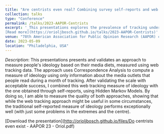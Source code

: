 ```yaml
---
title: "Are centrists even real? Combining survey self-reports and web tracking data to improve our understanding of left-right ideology"
collection: talks
type: "Conference"
permalink: /talks/2023-AAPOR-Centrists
excerpt: '_This presentations explores the prevalence of tracking undercoverage on metered data research, and its potential for introducing bias to both univariate and multivariate estimates_ 
[Read more](https://orioljbosch.github.io/talks/2023-AAPOR-Centrists)'
venue: "78th American Association for Public Opinion Research (AAPOR) conference"
date: 2023-05-09
location: "Philadelphia, USA"
---
```


_Description_: This presentations presents and validates an approach to measure people's ideology based on their media diets, measured using web tracking data. The approach uses Correspondence Analysis to compute a measure of ideology using only information about the media outlets that people read during a month of tracking. After validating the scale with acceptable success, I combined this web tracking measure of ideology with the one obtained through self-reports, using Hidden Markov Models. By doing so, I am able to measure the quality of both approaches, showing that while the web tracking approach might be useful in some circumstances, the traditional self-reported measure of ideology performs exceptionally well (with just some problems in the extremes and the centre).

[Download the presentation](http://orioljbosch.github.io/files/Do centrists even exist - AAPOR 23 - Oriol.pdf)
